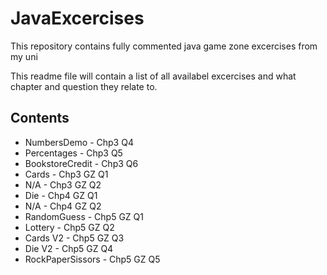 # JavaExcercises

This repository contains fully commented java game zone excercises from my uni

This readme file will contain a list of all availabel excercises and what chapter and question they relate to.

## Contents
* NumbersDemo - Chp3 Q4
* Percentages - Chp3 Q5
* BookstoreCredit - Chp3 Q6
* Cards - Chp3 GZ Q1
* N/A - Chp3 GZ Q2
* Die - Chp4 GZ Q1
* N/A - Chp4 GZ Q2
* RandomGuess - Chp5 GZ Q1
* Lottery - Chp5 GZ Q2
* Cards V2 - Chp5 GZ Q3
* Die V2 - Chp5 GZ Q4
* RockPaperSissors - Chp5 GZ Q5

